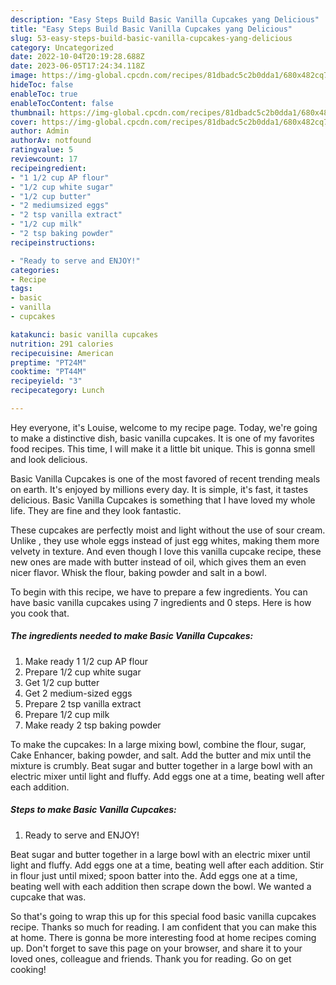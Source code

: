 ```yaml
---
description: "Easy Steps Build Basic Vanilla Cupcakes yang Delicious"
title: "Easy Steps Build Basic Vanilla Cupcakes yang Delicious"
slug: 53-easy-steps-build-basic-vanilla-cupcakes-yang-delicious
category: Uncategorized
date: 2022-10-04T20:19:28.688Z
date: 2023-06-05T17:24:34.118Z
image: https://img-global.cpcdn.com/recipes/81dbadc5c2b0dda1/680x482cq70/basic-vanilla-cupcakes-recipe-main-photo.jpg
hideToc: false
enableToc: true
enableTocContent: false
thumbnail: https://img-global.cpcdn.com/recipes/81dbadc5c2b0dda1/680x482cq70/basic-vanilla-cupcakes-recipe-main-photo.jpg
cover: https://img-global.cpcdn.com/recipes/81dbadc5c2b0dda1/680x482cq70/basic-vanilla-cupcakes-recipe-main-photo.jpg
author: Admin
authorAv: notfound
ratingvalue: 5
reviewcount: 17
recipeingredient:
- "1 1/2 cup AP flour"
- "1/2 cup white sugar"
- "1/2 cup butter"
- "2 mediumsized eggs"
- "2 tsp vanilla extract"
- "1/2 cup milk"
- "2 tsp baking powder"
recipeinstructions:

- "Ready to serve and ENJOY!"
categories:
- Recipe
tags:
- basic
- vanilla
- cupcakes

katakunci: basic vanilla cupcakes 
nutrition: 291 calories
recipecuisine: American
preptime: "PT24M"
cooktime: "PT44M"
recipeyield: "3"
recipecategory: Lunch

---
```



Hey everyone, it's Louise, welcome to my recipe page. Today, we're going to make a distinctive dish, basic vanilla cupcakes. It is one of my favorites food recipes. This time, I will make it a little bit unique. This is gonna smell and look delicious.

Basic Vanilla Cupcakes is one of the most favored of recent trending meals on earth. It's enjoyed by millions every day. It is simple, it's fast, it tastes delicious. Basic Vanilla Cupcakes is something that I have loved my whole life. They are fine and they look fantastic.

These cupcakes are perfectly moist and light without the use of sour cream. Unlike , they use whole eggs instead of just egg whites, making them more velvety in texture. And even though I love this vanilla cupcake recipe, these new ones are made with butter instead of oil, which gives them an even nicer flavor. Whisk the flour, baking powder and salt in a bowl.


To begin with this recipe, we have to prepare a few ingredients. You can have basic vanilla cupcakes using 7 ingredients and 0 steps. Here is how you cook that.

<!--inarticleads1-->

##### The ingredients needed to make Basic Vanilla Cupcakes:

1. Make ready 1 1/2 cup AP flour
1. Prepare 1/2 cup white sugar
1. Get 1/2 cup butter
1. Get 2 medium-sized eggs
1. Prepare 2 tsp vanilla extract
1. Prepare 1/2 cup milk
1. Make ready 2 tsp baking powder


To make the cupcakes: In a large mixing bowl, combine the flour, sugar, Cake Enhancer, baking powder, and salt. Add the butter and mix until the mixture is crumbly. Beat sugar and butter together in a large bowl with an electric mixer until light and fluffy. Add eggs one at a time, beating well after each addition. 

<!--inarticleads2-->

##### Steps to make Basic Vanilla Cupcakes:


1. Ready to serve and ENJOY!

Beat sugar and butter together in a large bowl with an electric mixer until light and fluffy. Add eggs one at a time, beating well after each addition. Stir in flour just until mixed; spoon batter into the. Add eggs one at a time, beating well with each addition then scrape down the bowl. We wanted a cupcake that was. 

So that's going to wrap this up for this special food basic vanilla cupcakes recipe. Thanks so much for reading. I am confident that you can make this at home. There is gonna be more interesting food at home recipes coming up. Don't forget to save this page on your browser, and share it to your loved ones, colleague and friends. Thank you for reading. Go on get cooking!
